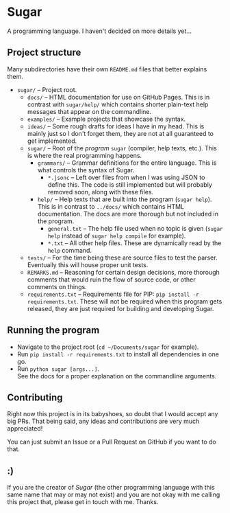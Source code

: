 # Sugar
A programming language. I haven't decided on more details yet...

## Project structure
Many subdirectories have their own `README.md` files that better explains them.

* `sugar/` – Project root.
  * `docs/` – HTML documentation for use on GitHub Pages.
    This is in contrast with `sugar/help/` which contains shorter plain-text
    help messages that appear on the commandline.
  * `examples/` – Example projects that showcase the syntax.
  * `ideas/` – Some rough drafts for ideas I have in my head.
    This is mainly just so I don't forget them,
    they are not at all guaranteed to get implemented.
  * `sugar/` – Root of the _program_ `sugar` (compiler, help texts, etc.).
    This is where the real programming happens.
    * `grammars/` – Grammar definitions for the entire language.
      This is what controls the syntax of Sugar.
      * `*.jsonc` – Left over files from when I was using JSON to define this.
        The code is still implemented but will probably removed soon,
        along with these files.
    * `help/` – Help texts that are built into the program (`sugar help`).
      This is in contrast to `../docs/` which contains HTML documentation.
      The docs are more thorough but not included in the program.
      * `general.txt` – The help file used when no topic is given
        (`sugar help` instead of `sugar help compile` for example).
      * `*.txt` – All other help files.
        These are dynamically read by the `help` command.
  * `tests/` – For the time being these are source files to test the parser.
    Eventually this will house proper unit tests.
  * `REMARKS.md` – Reasoning for certain design decisions,
    more thorough comments that would ruin the flow of source code,
    or other comments on things.
  * `requirements.txt` – Requirements file for PIP:
    `pip install -r requirements.txt`.
    These will not be required when this program gets released,
    they are just required for building and developing Sugar.

## Running the program
* Navigate to the project root (`cd ~/Documents/sugar` for example).
* Run `pip install -r requirements.txt` to install all dependencies in one go.
* Run `python sugar [args...]`.  
  See the docs for a proper explanation on the commandline arguments.

## Contributing
Right now this project is in its babyshoes,
so doubt that I would accept any big PRs.
That being said, any ideas and contributions are very much appreciated!

You can just submit an Issue or a Pull Request on GitHub if you want to do that.


## :)
If you are the creator of _Sugar_
(the other programming language with this same name that may or may not exist)
and you are not okay with me calling this project that,
please get in touch with me. Thanks.

